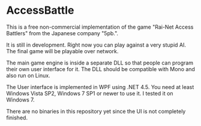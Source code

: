 # AccessBattle

This is a free non-commercial implementation of the game 
"Rai-Net Access Battlers" from the Japanese company  "5pb.".

It is still in development. Right now you can play against
a very stupid AI. The final game will be playable over network.

The main game engine is inside a separate DLL so that people
can program their own user interface for it. The DLL should
be compatible with Mono and also run on Linux.

The User interface is implemented in WPF using .NET 4.5.
You need at least Windows Vista SP2, Windows 7 SP1 or newer 
to use it. I tested it on Windows 7.

There are no binaries in this repository yet since the UI is
not completely finished.
